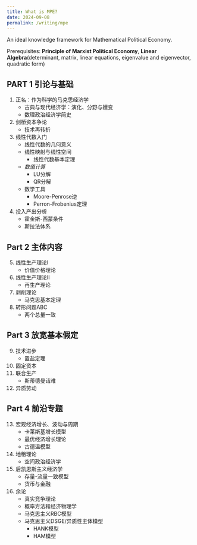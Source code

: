 ```yaml
---
title: What is MPE?
date: 2024-09-08
permalink: /writing/mpe
---
```


An ideal knowledge framework for Mathematical Political Economy.

Prerequisites: **Principle of Marxist Political Economy**, **Linear Algebra**(determinant, matrix, linear equations, eigenvalue and eigenvector, quadratic form)  

## PART 1 引论与基础  

1. 正名：作为科学的马克思经济学
	- 古典与现代经济学：演化、分野与嬗变
	- 数理政治经济学简史
2. 剑桥资本争论
	- 技术再转折
3. 线性代数入门
	- 线性代数的几何意义
	- 线性映射与线性空间
		- 线性代数基本定理
	- _数值计算_
		- LU分解
		- QR分解
	- 数学工具
		- Moore-Penrose逆
		- Perron-Frobenius定理
4. 投入产出分析
	- 霍金斯-西蒙条件
	- 斯拉法体系  

## Part 2 主体内容  

5. 线性生产理论I
	- 价值价格理论
6. 线性生产理论II
	- 再生产理论
7. 剥削理论
	- 马克思基本定理
8. 转形问题ABC
	- 两个总量一致

## Part 3 放宽基本假定  

9. 技术进步
	- 置盐定理
11. 固定资本
12. 联合生产
	- 斯蒂德曼诘难
13. 异质劳动  

## Part 4 前沿专题  

13. 宏观经济增长、波动与周期
	- 卡莱斯基增长模型
	- 最优经济增长理论
	- 古德温模型
14. 地租理论
	- 空间政治经济学
15. 后凯恩斯主义经济学
	- 存量-流量一致模型
	- 货币与金融
16. 余论
	- 真实竞争理论
	- 概率方法和经济物理学
	- 马克思主义RBC模型
	- 马克思主义DSGE/异质性主体模型
		- HANK模型
		- HAM模型
